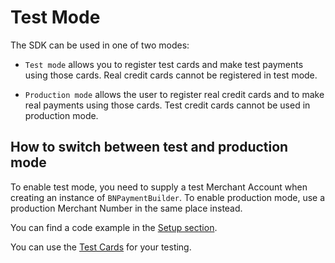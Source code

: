 # Test Mode

The SDK can be used in one of two modes:

* `Test mode` allows you to register test cards and make test payments using those cards. Real credit cards cannot be registered in test mode.

* `Production mode` allows the user to register real credit cards and to make real payments using those cards. Test credit cards cannot be used in production mode.

## How to switch between test and production mode

To enable test mode, you need to supply a test Merchant Account when creating an instance of `BNPaymentBuilder`. To enable production mode, use a production Merchant Number in the same place instead.

You can find a code example in the [Setup section](./setup).

You can use the [Test Cards](../introduction/test-cards) for your testing.
